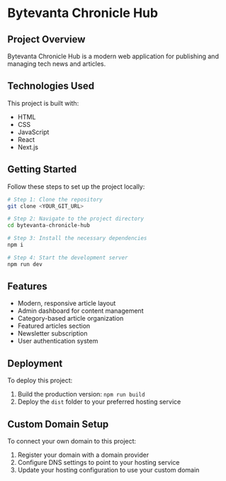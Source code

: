 
# Bytevanta Chronicle Hub

## Project Overview

Bytevanta Chronicle Hub is a modern web application for publishing and managing tech news and articles.

## Technologies Used

This project is built with:

- HTML
- CSS
- JavaScript
- React
- Next.js

## Getting Started

Follow these steps to set up the project locally:

```sh
# Step 1: Clone the repository
git clone <YOUR_GIT_URL>

# Step 2: Navigate to the project directory
cd bytevanta-chronicle-hub

# Step 3: Install the necessary dependencies
npm i

# Step 4: Start the development server
npm run dev
```

## Features

- Modern, responsive article layout
- Admin dashboard for content management
- Category-based article organization
- Featured articles section
- Newsletter subscription
- User authentication system

## Deployment

To deploy this project:

1. Build the production version: `npm run build`
2. Deploy the `dist` folder to your preferred hosting service

## Custom Domain Setup

To connect your own domain to this project:

1. Register your domain with a domain provider
2. Configure DNS settings to point to your hosting service
3. Update your hosting configuration to use your custom domain
```
